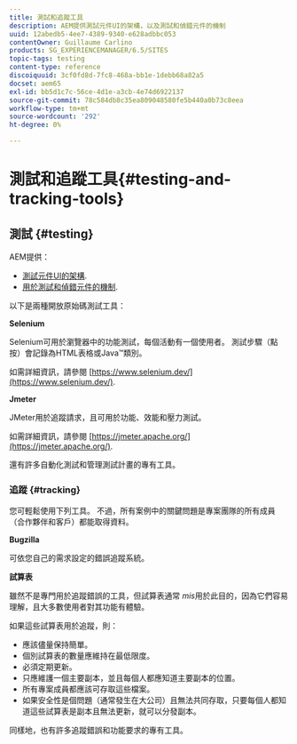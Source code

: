 ```yaml
---
title: 測試和追蹤工具
description: AEM提供測試元件UI的架構，以及測試和偵錯元件的機制
uuid: 12abedb5-4ee7-4389-9340-e628adbbc053
contentOwner: Guillaume Carlino
products: SG_EXPERIENCEMANAGER/6.5/SITES
topic-tags: testing
content-type: reference
discoiquuid: 3cf0fd8d-7fc8-468a-bb1e-1debb68a82a5
docset: aem65
exl-id: bb5d1c7c-56ce-4d1e-a3cb-4e74d6922137
source-git-commit: 78c584db8c35ea809048580fe5b440a0b73c8eea
workflow-type: tm+mt
source-wordcount: '292'
ht-degree: 0%

---
```


# 測試和追蹤工具{#testing-and-tracking-tools}

## 測試 {#testing}

AEM提供：

* [測試元件UI的架構](/help/sites-developing/hobbes.md).
* [用於測試和偵錯元件的機制](/help/sites-developing/developer-mode.md).

以下是兩種開放原始碼測試工具：

**Selenium**

Selenium可用於瀏覽器中的功能測試，每個活動有一個使用者。 測試步驟（點按）會記錄為HTML表格或Java™類別。

如需詳細資訊，請參閱 [https://www.selenium.dev/](https://www.selenium.dev/).

**Jmeter**

JMeter用於追蹤請求，且可用於功能、效能和壓力測試。

如需詳細資訊，請參閱 [https://jmeter.apache.org/](https://jmeter.apache.org/).

還有許多自動化測試和管理測試計畫的專有工具。

### 追蹤 {#tracking}

您可輕鬆使用下列工具。 不過，所有案例中的關鍵問題是專案團隊的所有成員（合作夥伴和客戶）都能取得資料。

**Bugzilla**

可依您自己的需求設定的錯誤追蹤系統。

**試算表**

雖然不是專門用於追蹤錯誤的工具，但試算表通常 *mis*&#x200B;用於此目的，因為它們容易理解，且大多數使用者對其功能有體驗。

如果這些試算表用於追蹤，則：

* 應該儘量保持簡單。
* 個別試算表的數量應維持在最低限度。
* 必須定期更新。
* 只應維護一個主要副本，並且每個人都應知道主要副本的位置。
* 所有專案成員都應該可存取這些檔案。
* 如果安全性是個問題（通常發生在大公司）且無法共同存取，只要每個人都知道這些試算表是副本且無法更新，就可以分發副本。

同樣地，也有許多追蹤錯誤和功能要求的專有工具。
